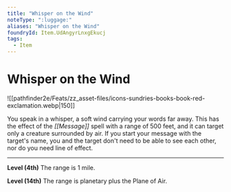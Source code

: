 ```yaml
---
title: "Whisper on the Wind"
noteType: ":luggage:"
aliases: "Whisper on the Wind"
foundryId: Item.UdAngyrLnxgEkucj
tags:
  - Item
---
```


# Whisper on the Wind
![[pathfinder2e/Feats/zz_asset-files/icons-sundries-books-book-red-exclamation.webp|150]]

You speak in a whisper, a soft wind carrying your words far away. This has the effect of the _[[Message]]_ spell with a range of 500 feet, and it can target only a creature surrounded by air. If you start your message with the target's name, you and the target don't need to be able to see each other, nor do you need line of effect.

* * *

**Level (4th)** The range is 1 mile.

**Level (14th)** The range is planetary plus the Plane of Air.
